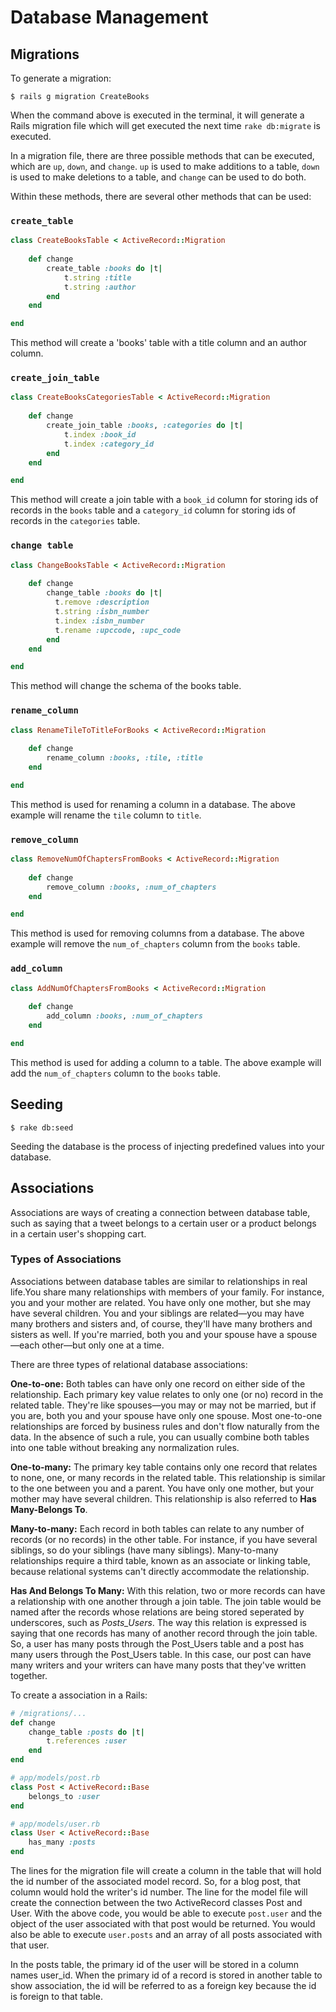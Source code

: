 # Database Management

## Migrations

To generate a migration:

```
$ rails g migration CreateBooks
```

When the command above is executed in the terminal, it will generate a Rails migration file which will get executed the next time `rake db:migrate` is executed.

In a migration file, there are three possible methods that can be executed, which are `up`, `down`, and `change`. `up` is used to make additions to a table, `down` is used to make deletions to a table, and `change` can be used to do both.

Within these methods, there are several other methods that can be used:

### `create_table`

```ruby
class CreateBooksTable < ActiveRecord::Migration
    
    def change
        create_table :books do |t|
            t.string :title
            t.string :author
        end
    end

end
```

This method will create a 'books' table with a title column and an author column.

### `create_join_table`

```ruby
class CreateBooksCategoriesTable < ActiveRecord::Migration
    
    def change
        create_join_table :books, :categories do |t|
            t.index :book_id
            t.index :category_id
        end
    end

end
```

This method will create a join table with a `book_id` column for storing ids of 
records in the `books` table and a `category_id` column for storing ids of records
in the `categories` table.

### `change table`

```ruby
class ChangeBooksTable < ActiveRecord::Migration
    
    def change
        change_table :books do |t|
          t.remove :description
          t.string :isbn_number
          t.index :isbn_number
          t.rename :upccode, :upc_code
        end
    end

end
```

This method will change the schema of the books table.

### `rename_column`

```ruby
class RenameTileToTitleForBooks < ActiveRecord::Migration
    
    def change
        rename_column :books, :tile, :title
    end

end
```

This method is used for renaming a column in a database. The above example will
rename the `tile` column to `title`.

### `remove_column`

```ruby
class RemoveNumOfChaptersFromBooks < ActiveRecord::Migration
    
    def change
        remove_column :books, :num_of_chapters
    end

end
```

This method is used for removing columns from a database. The above example will
remove the `num_of_chapters` column from the `books` table. 

### `add_column`

```ruby
class AddNumOfChaptersFromBooks < ActiveRecord::Migration
    
    def change
        add_column :books, :num_of_chapters
    end

end
```

This method is used for adding a column to a table. The above example will add
the `num_of_chapters` column to the `books` table.

## Seeding

```
$ rake db:seed
```

Seeding the database is the process of injecting predefined values into your database.


## Associations

Associations are ways of creating a connection between database table, such as saying that a tweet belongs to a certain user or a product belongs in a certain user's shopping cart.

### Types of Associations
Associations between database tables are similar to relationships in real life.You share many relationships with members of your family. For instance, you and your mother are related. You have only one mother, but she may have several children. You and your siblings are related—you may have many brothers and sisters and, of course, they'll have many brothers and sisters as well. If you're married, both you and your spouse have a spouse—each other—but only one at a time.

There are three types of relational database associations:

**One-to-one:** Both tables can have only one record on either side of the relationship. Each primary key value relates to only one (or no) record in the related table. They're like spouses—you may or may not be married, but if you are, both you and your spouse have only one spouse. Most one-to-one relationships are forced by business rules and don't flow naturally from the data. In the absence of such a rule, you can usually combine both tables into one table without breaking any normalization rules.

**One-to-many:** The primary key table contains only one record that relates to none, one, or many records in the related table. This relationship is similar to the one between you and a parent. You have only one mother, but your mother may have several children. This relationship is also referred to **Has Many-Belongs To**.

**Many-to-many:** Each record in both tables can relate to any number of records (or no records) in the other table. For instance, if you have several siblings, so do your siblings (have many siblings). Many-to-many relationships require a third table, known as an associate or linking table, because relational systems can't directly accommodate the relationship.

**Has And Belongs To Many:** With this relation, two or more records can have a relationship with one another through a join table. The join table would be named after the records whose relations are being stored seperated by underscores, such as *Posts_Users*. The way this relation is expressed is saying that one records has many of another record through the join table. So, a user has many posts through the Post_Users table and a post has many users through the Post_Users table. In this case, our post can have many writers and your writers can have many posts that they've written together.

To create a association in a Rails:

```ruby
# /migrations/...
def change
    change_table :posts do |t|
        t.references :user
    end
end

# app/models/post.rb
class Post < ActiveRecord::Base
    belongs_to :user
end

# app/models/user.rb
class User < ActiveRecord::Base
    has_many :posts
end
```

The lines for the migration file will create a column in the table that will hold the id number of the associated model record. So, for a blog post, that column would hold the writer's id number. The line for the model file will create the connection between the two ActiveRecord classes Post and User. With the above code, you would be able to execute `post.user` and the object of the user associated with that post would be returned. You would also be able to execute `user.posts` and an array of all posts associated with that user.

In the posts table, the primary id of the user will be stored in a column names user_id. When the primary id of a record is stored in another table to show association, the id will be referred to as a foreign key because the id is foreign to that table.
